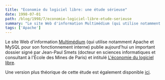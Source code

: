 ```yaml
---
title: "Economie du logiciel libre: une étude sérieuse"
date: 1998-07-01
path: /blog/1998/7/economie-logiciel-libre-etude-serieuse
summary: "Le site Web d'information Multimédium (qui utilise notamment Apache et MySQL pour son fonctionnement interne) publie aujourd'hui un important dossier signé par Jean-Paul Smets (docteur en sciences informatiques et consultant à l'École des Mines de Paris) et intitulé L'économie du logiciel libre."
tags: ['Apache']
---
```


<P>
Le site Web d'information <A HREF="http://www.mmedium.com/">Multimédium</A> (qui utilise notamment
Apache et MySQL pour son fonctionnement interne) publie aujourd'hui
un important dossier signé par Jean-Paul Smets (docteur en sciences
informatiques et consultant à l'École des Mines de Paris) et intitulé
<A HREF="http://www.mmedium.com/dossiers/libre/">L'économie du logiciel
libre</A>.
</P>

<P>
Une version plus théorique de cette étude est également disponible
<A HREF="http://www.smets.com/it/tco/economie_libre.html">ici</A>.
</P>


